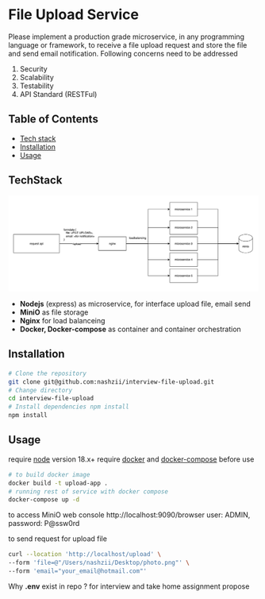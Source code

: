 # File Upload Service
Please implement a production grade microservice, in any programming language or framework, to receive a file upload request and store the file and send email notification. Following concerns need to be addressed
1.  Security
2.  Scalability
3.  Testability
4.  API Standard (RESTFul)

## Table of Contents
 - [Tech stack](#TechStack)
 - [Installation](#Installation)
 - [Usage](#Usage)

## TechStack
![architect](architect.png "Architect")
 - **Nodejs** (express) as microservice, for interface upload file, email send
 - **MiniO** as file storage 
 - **Nginx** for load balanceing
 - **Docker, Docker-compose** as container and container orchestration

## Installation
```bash
# Clone the repository 
git clone git@github.com:nashzii/interview-file-upload.git
# Change directory  
cd interview-file-upload 
# Install dependencies npm install
npm install
```
## Usage
require [node](https://nodejs.org/en) version 18.x+
require [docker](https://www.docker.com/) and [docker-compose](https://docs.docker.com/compose/) before use
```bash
# to build docker image
docker build -t upload-app . 
# running rest of service with docker compose
docker-compose up -d
```
to access MiniO web console
http://localhost:9090/browser
user: ADMIN, password: P@ssw0rd

to send request for upload file
```bash
curl --location 'http://localhost/upload' \
--form 'file=@"/Users/nashzii/Desktop/photo.png"' \
--form 'email="your_email@hotmail.com"'
```

Why **.env** exist in repo ? for interview and take home assignment propose
